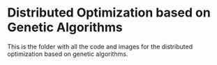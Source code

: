 # Distributed Optimization based on Genetic Algorithms

This is the folder with all the code and images for the distributed optimization based on genetic algorithms.
